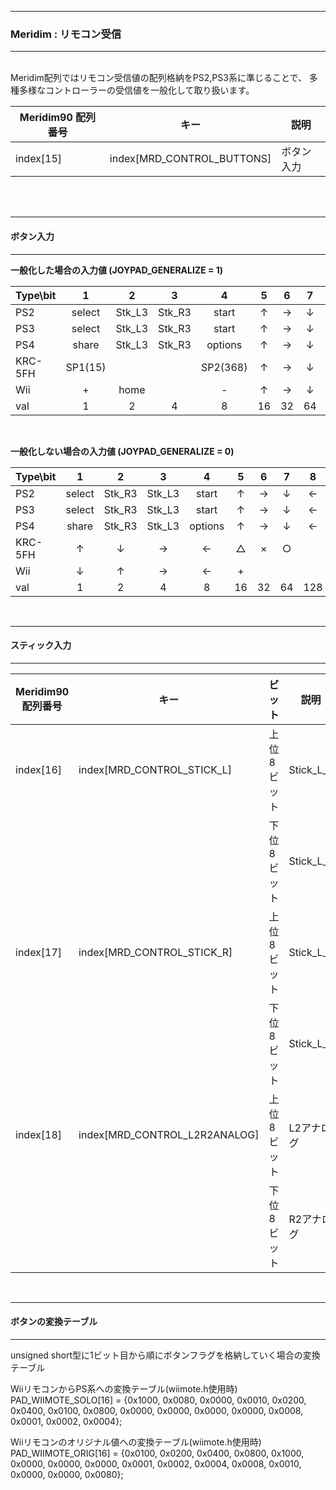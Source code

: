 <hr>
<h3> Meridim : リモコン受信 </h3>  
<hr>
<br>
Meridim配列ではリモコン受信値の配列格納をPS2,PS3系に準じることで、  
多種多様なコントローラーの受信値を一般化して取り扱います。  

|Meridim90 配列番号|キー|説明|
|-|-|-|
|index[15]|index[MRD_CONTROL_BUTTONS]|ボタン入力|  

<br>
<br>
<hr>

<h4> <b>ボタン入力</b> </h4>  
<hr>

**一般化した場合の入力値 (JOYPAD_GENERALIZE = 1)**

|Type\bit|1|2|3|4|5|6|7|8|9|10|11|12|13|14|15|16|||
|-|:-:|:-:|:-:|:-:|:-:|:-:|:-:|:-:|:-:|:-:|:-:|:-:|:-:|:-:|:-:|:-:|:-:|:-:|
|PS2|select|Stk_L3|Stk_R3|start  |↑|→|↓|←|L2|R2|L1|R1|△|○|×|□|||
|PS3|select|Stk_L3|Stk_R3|start  |↑|→|↓|←|L2|R2|L1|R1|△|○|×|□|ps||
|PS4|share |Stk_L3|Stk_R3|options|↑|→|↓|←|L2|R2|L1|R1|△|○|×|□|ps|touch|
|KRC-5FH|SP1(15)|||SP2(368)|↑|→|↓|←|L2|R2|L1|R1|△|○|×|□|||
|Wii|+     |home  |      |-      |↑|→|↓|←|   |    |    |    |○A|○2|○1|□B|||
|val|1     |2     |4     |8      |16|32|64|128   |256|512 |1024|2048|4096|8192   |16384 | 32768|80|160|

<br>

**一般化しない場合の入力値 (JOYPAD_GENERALIZE = 0)**

|Type\bit|1|2|3|4|5|6|7|8|9|10|11|12|13|14|15|16|||
|-|:-:|:-:|:-:|:-:|:-:|:-:|:-:|:-:|:-:|:-:|:-:|:-:|:-:|:-:|:-:|:-:|:-:|:-:|
|PS2|select|Stk_R3|Stk_L3|start  |↑|→|↓|←|L2|R2|L1|R1|△|○|×|□|||
|PS3|select|Stk_R3|Stk_L3|start  |↑|→|↓|←|L2|R2|L1|R1|△|○|×|□|||
|PS4|share |Stk_R3|Stk_L3|options|↑|→|↓|←|L2|R2|L1|R1|△|○|×|□|||
|KRC-5FH|↑|↓|→|←|△|×|○||□|L1|L2|R1|R2||||SP1|SP2|
|Wii|↓|↑|→|←|+||||○2|○1|□B|○A|-|||home|||
|val|1|2|4|8|16|32|64|128|256|512|1024|2048|4096|8192|16384|32768|15|368|

<br>

<hr>
<h4> <b>スティック入力</b> </h4>  
<hr>

|Meridim90 配列番号|キー|ビット|説明|val|
|-|-|-|-|-|
|index[16]|index[MRD_CONTROL_STICK_L]|上位8ビット|Stick_L_x|-127~+127|
| | |下位8ビット|Stick_L_y|-127~+127|
|index[17]|index[MRD_CONTROL_STICK_R]|上位8ビット|Stick_L_x|-127~+127|
| | |下位8ビット|Stick_L_y|-127~+127|
|index[18]|index[MRD_CONTROL_L2R2ANALOG]|上位8ビット|L2アナログ|0~+255|
| | |下位8ビット|R2アナログ|0~255|

<br>

<hr>
<h4> <b>ボタンの変換テーブル</b> </h4>  
<hr>

unsigned short型に1ビット目から順にボタンフラグを格納していく場合の変換テーブル  

WiiリモコンからPS系への変換テーブル(wiimote.h使用時)  
PAD_WIIMOTE_SOLO[16] = {0x1000, 0x0080, 0x0000, 0x0010, 0x0200, 0x0400, 0x0100, 0x0800, 0x0000, 0x0000, 0x0000, 0x0000, 0x0008, 0x0001, 0x0002, 0x0004};

Wiiリモコンのオリジナル値への変換テーブル(wiimote.h使用時)    
PAD_WIIMOTE_ORIG[16] = {0x0100, 0x0200, 0x0400, 0x0800, 0x1000, 0x0000, 0x0000, 0x0000, 0x0001, 0x0002, 0x0004, 0x0008, 0x0010, 0x0000, 0x0000, 0x0080};
